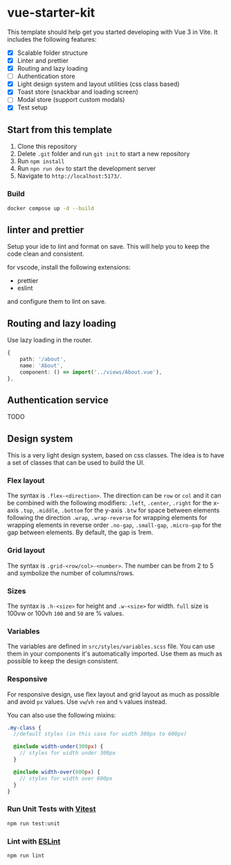 # vue-starter-kit

This template should help get you started developing with Vue 3 in Vite. It includes the following features:

- [x] Scalable folder structure
- [x] Linter and prettier
- [x] Routing and lazy loading
- [ ] Authentication store
- [x] Light design system and layout utilities (css class based)
- [x] Toast store (snackbar and loading screen)
- [ ] Modal store (support custom modals)
- [x] Test setup

## Start from this template

1. Clone this repository
2. Delete `.git` folder and run `git init` to start a new repository
3. Run `npm install`
4. Run `npn run dev` to start the development server
5. Navigate to `http://localhost:5173/`.

### Build

```sh
docker compose up -d --build
```

## linter and prettier

Setup your ide to lint and format on save. This will help you to keep the code clean and consistent.

for vscode, install the following extensions:

- prettier
- eslint

and configure them to lint on save.

## Routing and lazy loading

Use lazy loading in the router.

```typescript
{
    path: '/about',
    name: 'About',
    component: () => import('../views/About.vue'),
},
```

## Authentication service

TODO

## Design system

This is a very light design system, based on css classes. The idea is to have a set of classes that can be used to build the UI.

### Flex layout

The syntax is `.flex-<direction>`.
The direction can be `row` or `col` and it can be combined with the following modifiers:
`.left`, `.center`, `.right` for the x-axis
`.top`, `.middle`, `.bottom` for the y-axis
`.btw` for space between elements following the direction
`.wrap`, `.wrap-reverse` for wrapping elements
for wrapping elements in reverse order
`.no-gap`, `.small-gap`, `.micro-gap` for the gap between elements. By default, the gap is 1rem.

### Grid layout

The syntax is `.grid-<row/col>-<number>`.
The number can be from 2 to 5 and symbolize the number of columns/rows.

### Sizes

The syntax is `.h-<size>` for height and `.w-<size>` for width.
`full` size is 100vw or 100vh
`100` and `50` are % values.

### Variables

The variables are defined in `src/styles/variables.scss` file. You can use them in your components it's automatically imported. Use them as much as possible to keep the design consistent.

### Responsive

For responsive design, use flex layout and grid layout as much as possible and avoid `px` values. Use `vw`/`vh` `rem` and `%` values instead.

You can also use the following mixins:

```scss
.my-class {
  //default styles (in this case for width 300px to 600px)

  @include width-under(300px) {
    // styles for width under 300px
  }

  @include width-over(600px) {
    // styles for width over 600px
  }
}
```

### Run Unit Tests with [Vitest](https://vitest.dev/)

```sh
npm run test:unit
```

### Lint with [ESLint](https://eslint.org/)

```sh
npm run lint
```

